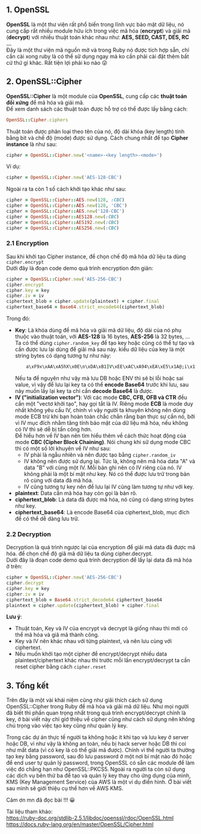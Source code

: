 ## 1. OpenSSL
**OpenSSL** là một thư viện rất phổ biến trong lĩnh vực bảo mật dữ liệu, nó cung cấp rất nhiều module hữu ích trong việc mã hóa (**encrypt**) và giãi mã (**decrypt**) với nhiều thuật toán khác nhau như: **AES, SEED, CAST, DES, RC ...**<br>
Đây là một thư viện mã nguồn mở và trong Ruby nó được tích hợp sẵn, chỉ cần cài xong ruby là có thể sữ dụng ngay mà ko cần phải cài đặt thêm bất cứ thứ gì khác. Rất tiện lợi phải ko nào :stuck_out_tongue_winking_eye:
## 2. OpenSSL::Cipher
**OpenSSL::Cipher** là một module của **OpenSSL**, cung cấp các **thuật toán đối xứng** để mã hóa và giải mã.<br>
Để xem danh sách các thuật toán được hỗ trợ có thể được lấy bằng cách:
```ruby
OpenSSL::Cipher.ciphers
```
Thuật toán được phân loại theo tên của nó, độ dài khóa (key length) tính bằng bit và chế độ (mode) được sử dụng. Cách chung nhất để tạo **Cipher instance** là như sau:
```ruby 
cipher = OpenSSL::Cipher.new('<name>-<key length>-<mode>')
```
Ví dụ:
```ruby
cipher = OpenSSL::Cipher.new('AES-128-CBC')
```
Ngoài ra ta còn 1 số cách khởi tạo khác như sau:
```ruby
cipher = OpenSSL::Cipher::AES.new(128, :CBC)
cipher = OpenSSL::Cipher::AES.new(128, 'CBC')
cipher = OpenSSL::Cipher::AES.new('128-CBC')
cipher = OpenSSL::Cipher::AES128.new(:CBC)
cipher = OpenSSL::Cipher::AES192.new(:CBC)
cipher = OpenSSL::Cipher::AES256.new(:CBC)
```
### 2.1 Encryption
Sau khi khởi tạo Cipher instance, để chọn chế độ mã hõa dữ liệu ta dùng `cipher.encrypt`<br>
Dưới đây là đoạn code demo quá trình encryption đơn giản:
```ruby
cipher = OpenSSL::Cipher.new('AES-256-CBC')
cipher.encrypt
cipher.key = key
cipher.iv = iv
ciphertext_blob = cipher.update(plaintext) + cipher.final
ciphertext_base64 = Base64.strict_encode64(ciphertext_blob)
```
Trong đó:<br>
- **Key**: Là khóa dùng để mã hóa và giãi mã dữ liệu, độ dài của nó phụ thuộc vào thuật toán, với **AES-128** là 16 bytes, **AES-256** là 32 bytes, ...
Ta có thể dùng `cipher.random_key` để tạo key hoặc cũng có thể tự tạo và cần được lưu lại dùng để giãi mã sau này. kiểu dữ liệu của key là một string bytes có dạng tương tự như này: 
    ```ruby
        a\xF9x\xAA\xA5hX\x0E\n\xDA\xB1]V\xEE\xAC\xA94\xEA\xE5\x1A@;i\x19\x88\xDF\xC1a|\xC6t\xC4
    ```
    Nếu ta để nguyên như vậy mà lưu DB hoặc ENV thì sẽ bị lỗi hoặc sai value, vì vậy để lưu lại key ta có thể **encode Base64** trước khi lưu, sau này muốn lấy lại key ta chỉ cần **decode Base64** là được. <br>
- **IV ("initialization vector")**: Với các mode **CBC, CFB, OFB và CTR** đều cần một "vectơ khởi tạo", hay gọi tắt là IV. Riêng mode **ECB** là mode duy nhất không yêu cầu IV, chính vì vậy người ta khuyên không nên dùng mode ECB trừ khi bạn hoàn toàn chắc chắn rằng bạn thực sự cần nó, bỡi vì IV mục đích nhằm tăng tính bảo mật của dữ liệu mã hóa, nếu không có IV thì sẽ dễ bị tấn công hơn. <br>
Để hiểu hơn về IV bạn nên tìm hiểu thêm về cách thức hoạt động của mode **CBC (Cipher Block Chaining)**. Nói chung khi sữ dụng mode CBC thì có một số lời khuyên về IV như sau: <br>
    - IV phải là ngẫu nhiên và nên được tạo bằng `cipher.random_iv` <br>
    - IV không nên được sử dụng lại. Tức là, không nên mã hóa data "A" và data "B" với cùng một IV. Mỗi bản ghi nên có IV riêng của nó.
IV không phải là một bí mật như key. Nó có thể được lưu trữ trong bản rõ cùng với data đã mã hóa. <br>
    - IV cũng tương tự key nên để lưu lại IV cũng làm tương tự như với key.<br>
 - **plaintext**: Data cần mã hóa hay còn gọi là bản rõ.
 - **ciphertext_blob**: Là data đã được mã hóa, nó cũng có dạng string bytes như key.
 - **ciphertext_base64**: Là encode Base64 của ciphertext_blob, mục đích để có thể dễ dàng lưu trữ.
###  2.2 Decryption 
Decryption là quá trình ngược lại của encryption để giãi mã data đã được mã hóa. để chọn chế độ giã mã dữ liệu ta dùng cipher.decrypt. <br>
Dưới đây là đoạn code demo quá trình decryption để lấy lại data đã mã hóa ở trên:
```ruby
cipher = OpenSSL::Cipher.new('AES-256-CBC')
cipher.decrypt
cipher.key = key
cipher.iv = iv
ciphertext_blob = Base64.strict_decode64 ciphertext_base64
plaintext = cipher.update(ciphertext_blob) + cipher.final
```
**Lưu ý**: 
- Thuật toán, Key và IV của encrypt và decrypt là giống nhau thì mới có thể mã hóa và giã mã thành công.
- Key và IV nên khác nhau với từng plaintext, và nên lưu cùng với ciphertext.
- Nếu muốn khởi tạo một cipher để encrypt/decrypt nhiều data plaintext/ciphertext khác nhau thì trước mỗi lần encrypt/decrypt ta cần reset cipher bằng cách `cipher.reset`
## 3. Tổng kết
Trên đây là một vài khái niệm cũng như giãi thích cách sữ dụng OpenSSL::Cipher trong Ruby để mã hóa và giãi mã dữ liệu.
Như mọi người đã biết thì phần quan trọng nhất trong quá trình encrypt/decrypt chính là key, ở bài viết này chỉ giớ thiệu về cipher cũng như cách sữ dụng nên không chú trọng vào việc tạo key cũng như quản lý key. <br>

Trong các dự án thực tế người ta không hoặc ít khi tạo và lưu key ở server hoặc DB, vì như vậy là không an toàn, nếu bị hack server hoặc DB thì coi như mất data (vì có key là có thể giãi mã được). Chính vì thế người ta thường tạo key bằng password, sau đó lưu password ở một nơi bí mật nào đó hoặc để end user tự quản lý password, trong OpenSSL có sẵn các module để làm việc đó chẳng hạn như OpenSSL::PKCS5. Ngoài ra người ta còn sữ dụng các dịch vụ bên thứ ba để tạo và quản lý key thay cho ứng dụng của mình, KMS (Key Management Service) của AWS là một ví dụ điển hình. Ở bài viết sau mình sẽ giới thiệu cụ thể hơn về AWS KMS.<br>


Cảm ơn mn đã đọc bài !!! :grinning: <br>

Tài liệu tham khảo:<br>
https://ruby-doc.org/stdlib-2.5.1/libdoc/openssl/rdoc/OpenSSL.html <br>
https://docs.ruby-lang.org/en/master/OpenSSL/Cipher.html